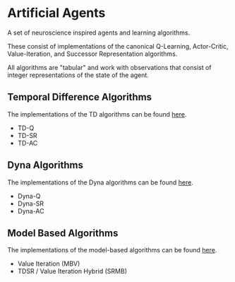 # Artificial Agents

A set of neuroscience inspired agents and learning algorithms.

These consist of implementations of the canonical Q-Learning, Actor-Critic, Value-Iteration, and Successor Representation algorithms.

All algorithms are "tabular" and work with observations that consist of integer representations of the state of the agent.

## Temporal Difference Algorithms

The implementations of the TD algorithms can be found [here](./td_agents.py).

* TD-Q
* TD-SR
* TD-AC

## Dyna Algorithms

The implementations of the Dyna algorithms can be found [here](./dyna_agents.py).

* Dyna-Q
* Dyna-SR
* Dyna-AC

## Model Based Algorithms

The implementations of the model-based algorithms can be found [here](./mb_agents.py).

* Value Iteration (MBV)
* TDSR / Value Iteration Hybrid (SRMB)
